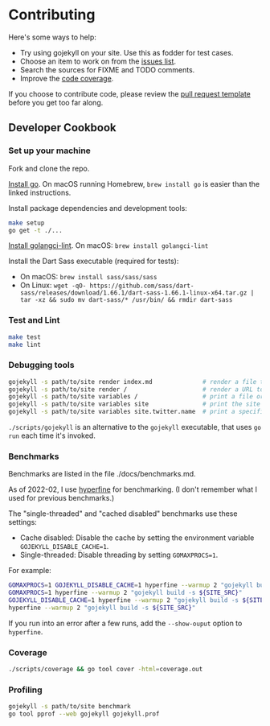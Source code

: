 # Contributing

Here's some ways to help:

* Try using gojekyll on your site. Use this as fodder for test cases.
* Choose an item to work on from the [issues list](https://github.com/osteele/gojekyll/issues).
* Search the sources for FIXME and TODO comments.
* Improve the [code coverage](https://coveralls.io/github/osteele/gojekyll?branch=master).

If you choose to contribute code, please review the [pull request
template](https://github.com/osteele/gojekyll/blob/master/.github/PULL_REQUEST_TEMPLATE.md)
before you get too far along.

## Developer Cookbook

### Set up your machine

Fork and clone the repo.

[Install go](https://golang.org/doc/install#install). On macOS running Homebrew,
`brew install go` is easier than the linked instructions.

Install package dependencies and development tools:

```bash
make setup
go get -t ./...
```

[Install golangci-lint](https://golangci-lint.run/usage/install/#local-installation).
On macOS: `brew install golangci-lint`

Install the Dart Sass executable (required for tests):
- On macOS: `brew install sass/sass/sass`
- On Linux: `wget -qO- https://github.com/sass/dart-sass/releases/download/1.66.1/dart-sass-1.66.1-linux-x64.tar.gz | tar -xz && sudo mv dart-sass/* /usr/bin/ && rmdir dart-sass`

### Test and Lint

```bash
make test
make lint
```

### Debugging tools

```bash
gojekyll -s path/to/site render index.md              # render a file to stdout
gojekyll -s path/to/site render /                     # render a URL to stdout
gojekyll -s path/to/site variables /                  # print a file or URL's variables
gojekyll -s path/to/site variables site               # print the site variables
gojekyll -s path/to/site variables site.twitter.name  # print a specific site variable
```

`./scripts/gojekyll` is an alternative to the `gojekyll` executable, that uses
`go run` each time it's invoked.

### Benchmarks

Benchmarks are listed in the file ./docs/benchmarks.md.

As of 2022-02, I use [hyperfine](https://github.com/sharkdp/hyperfine) for
benchmarking. (I don't remember what I used for previous benchmarks.)

The "single-threaded" and "cached disabled" benchmarks use these settings:

* Cache disabled: Disable the cache by setting the environment variable
  `GOJEKYLL_DISABLE_CACHE=1`.
* Single-threaded: Disable threading by setting `GOMAXPROCS=1`.

For example:

```sh
GOMAXPROCS=1 GOJEKYLL_DISABLE_CACHE=1 hyperfine --warmup 2 "gojekyll build -s ${SITE_SRC}"
GOMAXPROCS=1 hyperfine --warmup 2 "gojekyll build -s ${SITE_SRC}"
GOJEKYLL_DISABLE_CACHE=1 hyperfine --warmup 2 "gojekyll build -s ${SITE_SRC}"
hyperfine --warmup 2 "gojekyll build -s ${SITE_SRC}"
```

If you run into an error after a few runs, add the `--show-ouput` option to
`hyperfine`.

### Coverage

```bash
./scripts/coverage && go tool cover -html=coverage.out
```

### Profiling

```bash
gojekyll -s path/to/site benchmark
go tool pprof --web gojekyll gojekyll.prof
```
